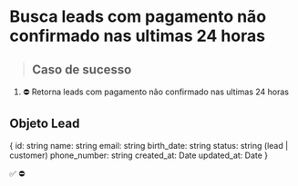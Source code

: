 # Busca leads com pagamento não confirmado nas ultimas 24 horas

> ## Caso de sucesso

1. ⛔ Retorna leads com pagamento não confirmado nas ultimas 24 horas


## Objeto Lead
{
  	id: string
    name: string
    email: string
    birth_date: string
    status: string (lead | customer)
    phone_number: string
    created_at: Date
    updated_at: Date
}

✅
⛔